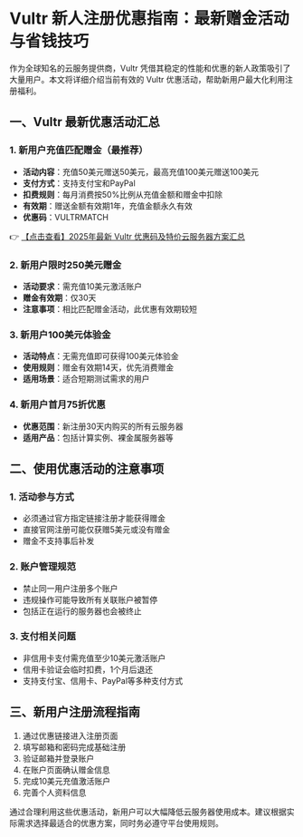 # Vultr 新人注册优惠指南：最新赠金活动与省钱技巧

作为全球知名的云服务提供商，Vultr 凭借其稳定的性能和优惠的新人政策吸引了大量用户。本文将详细介绍当前有效的 Vultr 优惠活动，帮助新用户最大化利用注册福利。

## 一、Vultr 最新优惠活动汇总

### 1. 新用户充值匹配赠金（最推荐）
- **活动内容**：充值50美元赠送50美元，最高充值100美元赠送100美元
- **支付方式**：支持支付宝和PayPal
- **扣费规则**：每月消费按50%比例从充值金额和赠金中扣除
- **有效期**：赠送金额有效期1年，充值金额永久有效
- **优惠码**：VULTRMATCH

👉 [【点击查看】2025年最新 Vultr 优惠码及特价云服务器方案汇总](https://bit.ly/VuLtr)

### 2. 新用户限时250美元赠金
- **活动要求**：需充值10美元激活账户
- **赠金有效期**：仅30天
- **注意事项**：相比匹配赠金活动，此优惠有效期较短

### 3. 新用户100美元体验金
- **活动特点**：无需充值即可获得100美元体验金
- **使用规则**：赠金有效期14天，优先消费赠金
- **适用场景**：适合短期测试需求的用户

### 4. 新用户首月75折优惠
- **优惠范围**：新注册30天内购买的所有云服务器
- **适用产品**：包括计算实例、裸金属服务器等

## 二、使用优惠活动的注意事项

### 1. 活动参与方式
- 必须通过官方指定链接注册才能获得赠金
- 直接官网注册可能仅获赠5美元或没有赠金
- 赠金不支持事后补发

### 2. 账户管理规范
- 禁止同一用户注册多个账户
- 违规操作可能导致所有关联账户被暂停
- 包括正在运行的服务器也会被终止

### 3. 支付相关问题
- 非信用卡支付需充值至少10美元激活账户
- 信用卡验证会临时扣费，1个月后退还
- 支持支付宝、信用卡、PayPal等多种支付方式

## 三、新用户注册流程指南

1. 通过优惠链接进入注册页面
2. 填写邮箱和密码完成基础注册
3. 验证邮箱并登录账户
4. 在账户页面确认赠金信息
5. 完成10美元充值激活账户
6. 完善个人资料信息

通过合理利用这些优惠活动，新用户可以大幅降低云服务器使用成本。建议根据实际需求选择最适合的优惠方案，同时务必遵守平台使用规则。
